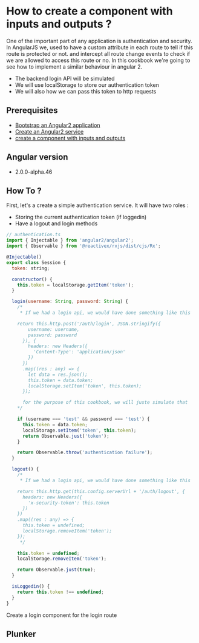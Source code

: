 # How to create a component with inputs and outputs ?

One of the important part of any application is authentication and security.
In AngularJS we, used to have a custom attribute in each route to tell if this route is protected or not.
and intercept all route change events to check if we are allowed to access this route or no.
In this cookbook we're going to see how to implement a similar behaviour in angular 2.

* The backend login API will be simulated
* We will use localStorage to store our authentication token
* We will also how we can pass this token to http requests

## Prerequisites

 * [Bootstrap an Angular2 application](bootstrap.md)
 * [Create an Angular2 service](service.md)
 * [create a component with inputs and outputs](component-input-output.md)

## Angular version

- 2.0.0-alpha.46

## How To ?

First, let's a create a simple authentication service. It will have two roles :
 * Storing the current authentication token (if loggedin)
 * Have a logout and login methods

```javascript
// authentication.ts
import { Injectable } from 'angular2/angular2';
import { Observable } from '@reactivex/rxjs/dist/cjs/Rx';

@Injectable()
export class Session {
  token: string;

  constructor() {
    this.token = localStorage.getItem('token');
  }

  login(username: String, password: String) {
    /*
     * If we had a login api, we would have done something like this

    return this.http.post('/auth/login', JSON.stringify({
        username: username,
        password: password
      }), {
        headers: new Headers({
          'Content-Type': 'application/json'
        })
      })
      .map((res : any) => {
        let data = res.json();
        this.token = data.token;
        localStorage.setItem('token', this.token);
      });

      for the purpose of this cookbook, we will juste simulate that
    */

    if (username === 'test' && password === 'test') {
      this.token = data.token;
      localStorage.setItem('token', this.token);
      return Observable.just('token');
    }

    return Observable.throw('authentication failure');
  }

  logout() {
    /*
     * If we had a login api, we would have done something like this

    return this.http.get(this.config.serverUrl + '/auth/logout', {
      headers: new Headers({
        'x-security-token': this.token
      })
    })
    .map((res : any) => {
      this.token = undefined;
      localStorage.removeItem('token');
    });
     */

    this.token = undefined;
    localStorage.removeItem('token');

    return Observable.just(true);
  }

  isLoggedin() {
    return this.token !== undefined;
  }
}
```

Create a login component for the login route

## Plunker

